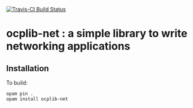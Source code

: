 [![Travis-CI Build Status](https://travis-ci.org/OCamlPro/ocplib-net.svg?branch=master)](https://travis-ci.org/OCamlPro/ocplib-net)

# ocplib-net : a simple library to write networking applications

## Installation

To build:
```
opam pin .
opam install ocplib-net
```
